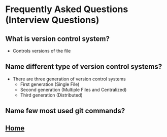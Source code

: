 # Frequently Asked Questions (Interview Questions)
## What is version control system?
 - Controls versions of the file

## Name different type of version control systems?
 - There are three generation of version control systems
    - First generation  (Single File)
    - Second generation (Multiple Files and Centralized)
    - Third generation  (Distributed)

## Name few most used git commands?

## [Home](../index.html)

